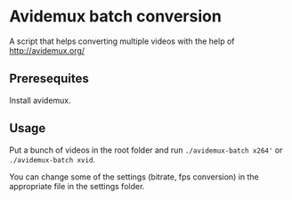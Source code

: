 # Avidemux batch conversion

A script that helps converting multiple videos with the help of http://avidemux.org/

## Preresequites

Install avidemux.

## Usage

Put a bunch of videos in the root folder and run `./avidemux-batch x264'` or `./avidemux-batch xvid`.

You can change some of the settings (bitrate, fps conversion) in the appropriate file in the settings folder.

